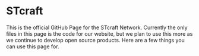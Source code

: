 # STcraft
This is the official GitHub Page for the STcraft Network. Currently the only files in this page is the code for our website, but we plan to use this more as we continue to develop open source products. Here are a few things you can use this page for.

